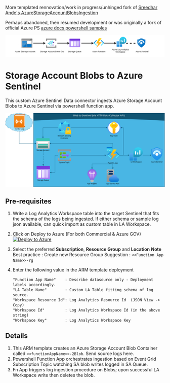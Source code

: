 More templated rennovation/work in progress/unhinged fork of [Sreedhar Ande's AzureStorageAccountBlobsIngestion](https://github.com/sreedharande/AzureStorageAccountBlobsIngestion)

Perhaps abandoned, then resumed development or was originally a fork of official Azure PS [azure docs powershell samples](https://github.com/Azure/azure-docs-powershell-samples/blob/master/storage/post-storage-logs-to-log-analytics/PostStorageLogs2LogAnalytics.ps1)

![Log Ingestion Flow](./images/LogsIngestionFlow.PNG)
# Storage Account Blobs to Azure Sentinel
This custom Azure Sentinel Data connector ingests Azure Storage Account Blobs to Azure Sentinel via powershell function app.

![Log Ingetsion Flow](./images/Flow.PNG)

## **Pre-requisites**
1. Write a Log Analytics Workspace table into the target Sentinel that fits the schema of the logs being ingested. If either schema or sample log json available, can quick import as custom table in LA Workspace.

2. Click on Deploy to Azure (For both Commercial & Azure GOV)
[![Deploy to Azure](https://aka.ms/deploytoazurebutton)](https://portal.azure.com/#create/Microsoft.Template/uri/https%3A%2F%2Fraw.githubusercontent.com%2FMfMpEng%2FAzureStorageAccountBlobsIngestion%2Frefs%2Fheads%2Fmain%2Fazuredeploy.json)

3. Select the preferred **Subscription**, **Resource Group** and **Location**
   **Note**
   Best practice : Create new Resource Group
   Suggestion    : ```<<Function App Name>>-rg```

4. Enter the following value in the ARM template deployment
	```
	"Function App Name"    : Describe datasource only - Deployment labels accordingly.
	"LA Table Name"        : Custom LA Table fitting schema of log source.
	"Workspace Resource Id": Log Analytics Resource Id​  (JSON View -> Copy)
	"Workspace Id"         : Log Analytics Workspace Id​ (in the above string)
	"Workspace Key"        : Log Analytics Workspace Key
	```

## Details
1. This ARM template creates an Azure Storage Account Blob Container called ```<<functionAppName>>-2Blob```. Send source logs here.
2. Powershell Function App orchestrates ingestion based on Event Grid Subscription Topic watching SA blob writes logged in SA Queue.
3. Fn App triggers log ingestion procedure on Blobs; upon successful LA Workspace write then deletes the blob.
